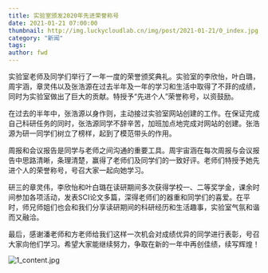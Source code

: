 ```yaml
---
title: 实验室颁发2020年先进荣誉称号
date: 2021-01-21 07:00:00
thumbnail: http://img.luckycloudlab.cn/img/post/2021-01-21/0_index.jpg
category: "新闻"
tags:
author: fwd
---
```

实验室老师及同学们举行了一年一度的荣誉颁奖典礼。实验室的李欣怡，叶白璐，周宇涵，章灵伟以及张浩源在过去半年及一年的学习和生活中取得了不菲的成绩，同时为实验室做出了巨大的贡献。特授予“先进个人”荣誉称号，以资鼓励。
<!--more-->
在过去的半年中，张浩源以身作则，主动接过实验室网站创建的工作。在保证完成自己科研任务的同时，张浩源同学不辞辛苦，加班加点地完成对网站的创建。张浩源为研一同学们树立了榜样，起到了模范带头的作用。

周报和会议报告是同学与老师之间沟通的重要工具。周宇宙涵在每次周报与会议报告中思路清晰，条理清楚，赢得了老师们及同学们的一致好评。老师们特授予她先进个人的荣誉称号，号召大家一起向她学习。

研三的章灵伟，李欣怡和叶白璐在读研期间多次获得学校一、二等奖学金，课余时间参加各项活动，发表SCI论文多篇，深得老师们的器重和同学们的喜爱。在平时，师兄师姐们也会和我们分享读研期间的科研经历和生活趣事，实验室气氛和谐而又融洽。

最后，感谢潘老师和方老师给我们这样一次机会对成绩优异的同学进行表彰，号召大家向他们学习。希望大家能继续努力，争取在新的一年中再创佳绩，续写辉煌！

![1_content.jpg](http://img.luckycloudlab.cn/img/post/2021-01-21/1_content.jpg)